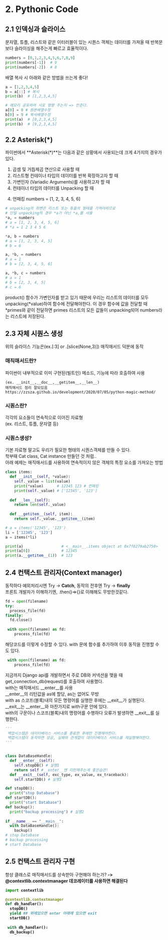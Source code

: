 # 2. Pythonic Code

## 2.1 인덱싱과 슬라이스
문자열, 튜플, 리스트와 같은 이터러블이 있는 시퀀스 객체는 데이터를 가져올 때 반복문 보다 슬라이싱을 해주는게 빠르고 효율적이다.

```python
numbers = [0,1,2,3,4,5,6,7,8,9]
print(numbers[-1])  # 9
print(numbers[-2])  # 8
```
배열 복사 시 아래와 같은 방법을 쓰는게 좋다!
```python
a = [1,2,3,4,5]
b = a[::] # 복사
print(b)  # [1,2,3,4,5]

# 메모리 공유하여 서로 영향 주는지 => 안준다.
a[0] = 0 # 원본배열수정
b[0] = 9 # 복사배열수정
print(a)  # [0,2,3,4,5]
print(b)  # [9,2,3,4,5]
```

## 2.2 **Asterisk(*)**
파이썬에서 **Asterisk(*)**는 다음과 같은 상황에서 사용되는데 크게 4가지의 경우가 있다.

1) 곱셈 및 거듭제곱 연산으로 사용할 때
2) 리스트형 컨테이너 타입의 데이터를 반복 확장하고자 할 때
3) 가변인자 (Variadic Arguments)를 사용하고자 할 때
4) 컨테이너 타입의 데이터를 Unpacking 할 때

4. 언패킹
numbers = [1, 2, 3, 4, 5, 6]
```python
# unpacking의 좌변은 리스트 또는 튜플의 형태를 가져야하므로
# 단일 unpacking의 경우 *a가 아닌 *a,를 사용
*a, = numbers
# a = [1, 2, 3, 4, 5, 6]
# *a = 1 2 3 4 5 6

*a, b = numbers
# a = [1, 2, 3, 4, 5]
# b = 6

a, *b, = numbers
# a = 1
# b = [2, 3, 4, 5, 6]

a, *b, c = numbers
# a = 1
# b = [2, 3, 4, 5]
# c = 6
```

product() 함수가 가변인자를 받고 있기 때문에 우리는 리스트의 데이터를 모두 unpacking(*value)하여 함수에 전달해야한다.
이 경우 함수에 값을 전달할 때 *primes와 같이 전달하면 primes 리스트의 모든 값들이 unpacking되어 numbers라는 리스트에 저장된다.

## 2.3 자체 시퀀스 생성
위의 슬라이스 기능은(ex.[:3] or .[slice(None,3)]) 매직매서드 덕분에 동작
### 매직매서드란? 
파이썬이 내부적으로 이미 구현된(빌트인) 메소드, 기능에 따라 호출하여 사용 <br/>
~~~
(ex. __init__,__doc__,__getitem__,__len__)
매직매서드 정리 잘되있음
https://zzsza.github.io/development/2020/07/05/python-magic-method/
~~~
### 시퀀스란? 
각각의 요소들이 연속적으로 이어진 자료형<br/>
(ex. 리스트, 튜플, 문자열 등)
### 시퀀스생성?
기본 자료형 말고도 우리가 필요한 형태의 시퀀스객체를 만들 수 있다.<br/>
학부때 Cat class, Cat instance 만들던 것 처럼..<br/>
아래 예제는 매직매서드를 사용하여 연속적이지 않은 객체의 특정 요소를 가져오는 방법
```python
class items:
  def __init__(self, *value): 
    self._value = list(value)
    print(*value)      # 12345 123 # 언패킹
    print(self._value) # ['12345', '123']
    
  def __len__(self):
    return len(self._value)
    
  def __getitem__(self, item):
    return self._value.__getitem__(item)

# a = items('12345', '123')
li = ['12345', '123']
a = items(*li)

print(a)                 # <__main__.items object at 0x7f8279ab2750>
print(a[0])              # 12345
print(a.__getitem__(1))  # 123
```

## 2.4 컨택스트 관리자(Context manager)
동작하다 예외처리시엔 Try -> <b>Catch</b>, 동작의 전후엔 Try -> <b>finally</b>
<br/>
프론트 개발자가 이해하기엔, .then()=>{}로 이해해도 무방한것같다.
~~~python
fd = open(filename)
try:
  process_file(fd)
finally:
  fd.close()
  
 with open(filename) as fd:
    process_file(fd)
~~~
해당코드를 이렇게 수정할 수 있다. with 문에 함수를 추가하여 이후 동작을 진행할 수도 있다.
~~~python  
 with open(filename) as fd:
    process_file(fd)
~~~
지금까지 Django api를 개발하면서 주로 DB와 커넥션을 맺을 때 get_connection_db(request)를 호출하여 사용했다.<br/>
with는 매직매서드 __enter__를 사용<br/>
__enter__의 리턴값을 as에 할당, as는 없어도 무방<br/>
with as 스코프(블록)내의 모든 명령어를 실행한 후에는 __exit__가 실행된다.<br/>
__exit__는 __enter__와 마찬가지로 with구문 안에 있다.<br/>
with의 구문이나 스코프(블록)내의 명령어를 수행하다 오류가 발생하면 __exit__를 실행한다.
~~~python
'''
 백업시스템은 데이터베이스 서비스를 종료한 후에만 진행해야한다.
 백업시스템이 동작하면 성공, 실패와 관계없이 데이터베이스 서비스를 재실행해야한다.
'''


class DataBaseHandle:
  def __enter__(self):
    self.stopDB() # 실행1
    return self #__enter__엔 리턴해주는게 좋은습관!
  def __exit__(self, exc_type, ex_value, ex_traceback):
    self.startDB() # 실행3

def stopDB():
  print("stop Database")
def startDB():
  print("start Database")
def backup():
  print("backup processing") # 실행2
  
if __name__ == "__main__":
  with DataBaseHandle():
    backup()
# stop Database
# backup processing
# start Database
~~~
## 2.5 컨택스트 관리자 구현
항상 클래스로 매직매서드를 상속받아 구현해야 하는가? <b/>
-> @contextlib.contextmanager 데코레이터를 사용하면 해결된다
~~~python
import contextlib

@contextlib.contextmanager
def db_handler():
  stopDB() 
  yield ## 위에있으면 enter 아래에 있으면 exit
  startDB()
 
 with db_handler():
  db_backup()
~~~
